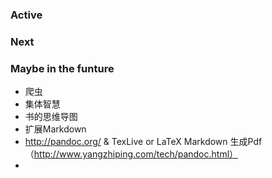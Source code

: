### Active

### Next

### Maybe in the funture
- 爬虫
- 集体智慧
- 书的思维导图
- 扩展Markdown
- http://pandoc.org/ & TexLive or LaTeX   Markdown 生成Pdf
    （http://www.yangzhiping.com/tech/pandoc.html）
- 
